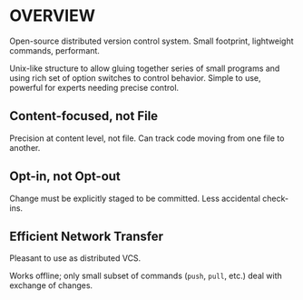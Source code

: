 # OVERVIEW

Open-source distributed version control system. Small footprint, lightweight commands, performant.

Unix-like structure to allow gluing together series of small programs and using rich set of option switches to control behavior. Simple to use, powerful for experts needing precise control.

## Content-focused, not File

Precision at content level, not file. Can track code moving from one file to another.

## Opt-in, not Opt-out

Change must be explicitly staged to be committed. Less accidental check-ins.

## Efficient Network Transfer

Pleasant to use as distributed VCS.

Works offline; only small subset of commands (`push`, `pull`, etc.) deal with exchange of changes.
